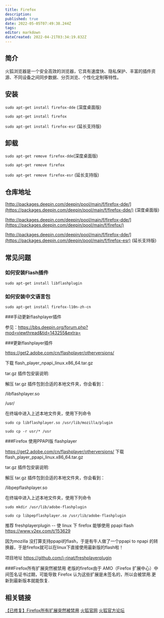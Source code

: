 ```yaml
---
title: Firefox
description: 
published: true
date: 2022-05-05T07:49:38.244Z
tags: 
editor: markdown
dateCreated: 2022-04-21T03:34:19.832Z
---
```


## 简介

火狐浏览器是一个安全高效的浏览器，它具有速度快、隐私保护、丰富的插件资源、不同设备之间同步数据、分页浏览、个性化定制等特性。

## 安装

`sudo apt-get install firefox-dde` (深度桌面版)

`sudo apt-get install firefox`           

`sudo apt-get install firefox-esr`   (延长支持版)

## 卸载

`sudo apt-get remove firefox-dde`(深度桌面版)

`sudo apt-get remove firefox`          

`sudo apt-get remove firefox-esr`  (延长支持版)

## 仓库地址

[http://packages.deepin.com/deepin/pool/main/f/firefox-dde/](https://packages.deepin.com/deepin/pool/main/f/firefox-dde/) (深度桌面版)

[http://packages.deepin.com/deepin/pool/main/f/firefox-dde/](https://packages.deepin.com/deepin/pool/main/f/firefox/)

[http://packages.deepin.com/deepin/pool/main/f/firefox-dde/](https://packages.deepin.com/deepin/pool/main/f/firefox-esr)     (延长支持版)

## 常见问题

### 如何安装Flash插件

`sudo apt-get install libflashplugin`


### 如何安装中文语言包

`sudo apt-get install firefox-l10n-zh-cn`


###手动更新flashplayer插件

参见：https://bbs.deepin.org/forum.php?mod=viewthread&tid=143255&extra=

###更新flashplayer插件

https://get2.adobe.com/cn/flashplayer/otherversions/

下载 flash_player_npapi_linux.x86_64.tar.gz 

 tar.gz 插件包安装说明:

解压 tar.gz 插件包到合适的本地文件夹，你会看到：

/libflashplayer.so 

/usr/ 

在终端中进入上述本地文件夹，使用下列命令

    sudo cp libflashplayer.so /usr/lib/mozilla/plugin

    sudo cp -r usr/* /usr


###Firefox 使用PPAPI版 flashplayer

https://get2.adobe.com/cn/flashplayer/otherversions/  下载   flash_player_ppapi_linux.x86_64.tar.gz 

 tar.gz 插件包安装说明:

解压 tar.gz 插件包到合适的本地文件夹，你会看到：

/libpepflashplayer.so

在终端中进入上述本地文件夹，使用下列命令

    sudo mkdir /usr/lib/adobe-flashplugin

    sudo cp libpepflashplayer.so /usr/lib/adobe-flashplugin


推荐 freshplayerplugin -- 使 linux 下 firefox 能够使用 ppapi flash
https://www.v2ex.com/t/153629

因为mozilla 没打算支持ppapi的flash，于是有牛人做了一个ppapi to npapi 的转换器，于是firefox就可以在linux下直接使用最新版的flash啦！

项目地址 https://github.com/i-rinat/freshplayerplugin

###Firefox所有扩展突然被禁用
老版的firefox由于 AMO（Firefox 扩展中心）中间签名证书过期，可能导致 Firefox 认为这些扩展是未签名的，所以会被禁用.更新到最新版本就能恢复.


## 相关链接
[【已修复】Firefox所有扩展突然被禁用](https://mozilla.com.cn/thread-413298-1-1.html)
[火狐官网](https://www.firefox.com.cn/)
[火狐官方论坛](http://mozilla.com.cn/forum.php)